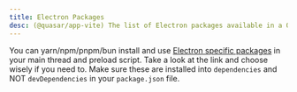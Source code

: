 ```yaml
---
title: Electron Packages
desc: (@quasar/app-vite) The list of Electron packages available in a Quasar app.
---
```


You can yarn/npm/pnpm/bun install and use [Electron specific packages](https://zeke.github.io/electron.atom.io/userland/most_downloaded_packages) in your main thread and preload script. Take a look at the link and choose wisely if you need to. Make sure these are installed into `dependencies` and NOT `devDependencies` in your `package.json` file.
